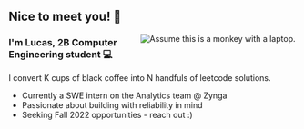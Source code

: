 ## Nice to meet you! :wave:

<img align="right" alt="Assume this is a monkey with a laptop." src="https://raw.githubusercontent.com/LYcheck/LYcheck/master/monkeyLaptop.gif" />

### I'm Lucas, 2B Computer Engineering student :computer:

I convert K cups of black coffee into N handfuls of leetcode solutions.

- Currently a SWE intern on the Analytics team @ Zynga
- Passionate about building with reliability in mind
- Seeking Fall 2022 opportunities - reach out :)
